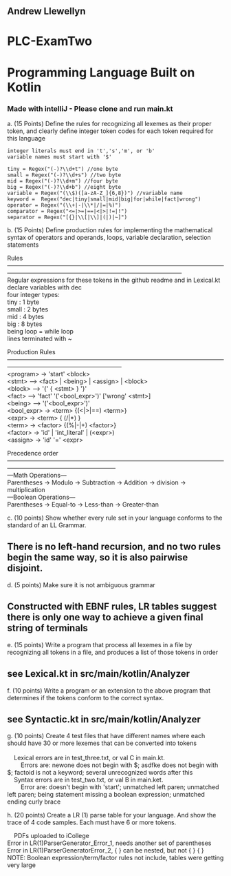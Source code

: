 ## Andrew Llewellyn

# PLC-ExamTwo
# Programming Language Built on Kotlin

### Made with intelliJ - Please clone and run main.kt

a. (15 Points) Define the rules for recognizing all lexemes as their proper token, and
clearly define integer token codes for each token required for this language <br/>


    integer literals must end in 't','s','m', or 'b'
    variable names must start with '$'
    
    tiny = Regex("(-)?\\d+t") //one byte
    small = Regex("(-)?\\d+s") //two byte
    mid = Regex("(-)?\\d+m") //four byte
    big = Regex("(-)?\\d+b") //eight byte
    variable = Regex("(\\$)([a-zA-Z_]{6,8})") //variable name
    keyword =  Regex("dec|tiny|small|mid|big|for|while|fact|wrong")
    operator = Regex("(\\+|-|\\*|/|=|%)")
    comparator = Regex("<=|>=|==|<|>|!=|!")
    separator = Regex("[{}|\\[|\\]|(|)|~]")

b. (15 Points) Define production rules for implementing the mathematical syntax of operators and operands, loops, variable declaration, selection statements<br/>

 Rules —————————————————————————————————————————————————————————————————<br/>
 Regular expressions for these tokens in the github readme and in Lexical.kt<br/>
 declare variables with dec<br/>
 four integer types:<br/>
 tiny : 1 byte<br/>
 small : 2 bytes<br/>
 mid : 4 bytes<br/>
 big : 8 bytes<br/>
 being loop = while loop<br/>
 lines terminated with ~<br/>
 
 Production Rules ———————————————————————————————————————————————————————<br/>
 \<program> -> 'start' \<block><br/>
 \<stmt> —> \<fact> | \<being> | \<assign> | \<block><br/>
 \<block> —> '{' { \<stmt> } '}'<br/>
 \<fact> —> 'fact' '('<bool_expr>')' <stmt> ['wrong' \<stmt>]<br/>
 \<being> —> '('<bool_expr>')' <stmt> <br/>
 \<bool_expr> -> \<term> {(<|>|==) \<term>}<br/>
 \<expr> -> \<term> { (/|*) <term>}<br/>
 \<term> -> \<factor> {(%|-|+) \<factor>}<br/>
 \<factor> -> 'id' | 'int_literal' | (\<expr>)<br/>
 \<assign> -> 'id' '=' \<expr><br/>

 Precedence order ——————————————————————————————————————————————————————<br/>
 —Math Operations—<br/>
 Parentheses -> Modulo -> Subtraction -> Addition -> division -> multiplication<br/>
 —Boolean Operations—<br/>
 Parentheses -> Equal-to -> Less-than -> Greater-than<br/>
 

c. (10 points) Show whether every rule set in your language conforms to the
standard of an LL Grammar.<br/>

## There is no left-hand recursion, and no two rules begin the same way, so it is also pairwise disjoint.

d. (5 points) Make sure it is not ambiguous grammar<br/>
    
## Constructed with EBNF rules, LR tables suggest there is only one way to achieve a given final string of terminals

e. (15 points) Write a program that process all lexemes in a file by recognizing all
tokens in a file, and produces a list of those tokens in order<br />
    
## see Lexical.kt in src/main/kotlin/Analyzer<br/>

f. (10 points) Write a program or an extension to the above program that
determines if the tokens conform to the correct syntax.<br/>

## see Syntactic.kt in src/main/kotlin/Analyzer<br/>

g. (10 points) Create 4 test files that have different names where each should have
30 or more lexemes that can be converted into tokens<br/><br/>
    Lexical errors are in test_three.txt, or val C in main.kt.<br/>
        Errors are: newone does not begin with $; asdfke does not begin with $; factoid is not a keyword; several unrecognized words after this <br />
    Syntax errors are in test_two.txt, or val B in main.ket.<br/>
        Error are: doesn't begin with 'start'; unmatched left paren; unmatched left paren; being statement missing a boolean expression; unmatched ending curly brace <br />

h. (20 points) Create a LR (1) parse table for your language. And show the trace of 4
code samples. Each must have 6 or more tokens.<br/>
    
    PDFs uploaded to iCollege<br/>
    Error in LR(1)ParserGenerator_Error_1, needs another set of parentheses<br/>
    Error in LR(1)ParserGeneratorError_2, { } can be nested, but not { } { }<br/>
    NOTE: Boolean expression/term/factor rules not include, tables were getting very large
    
